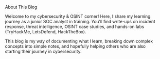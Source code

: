 About This Blog

Welcome to my cybersecurity & OSINT corner! Here, I share my learning journey as a junior SOC analyst in training. You’ll find write-ups on incident response, threat intelligence, OSINT case studies, and hands-on labs (TryHackMe, LetsDefend, HackTheBox).

This blog is my way of documenting what I learn, breaking down complex concepts into simple notes, and hopefully helping others who are also starting their journey in cybersecurity.

